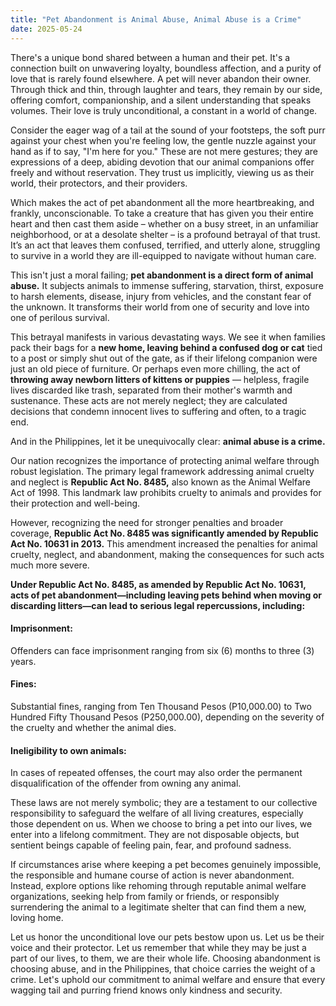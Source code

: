 ```yaml
---
title: "Pet Abandonment is Animal Abuse, Animal Abuse is a Crime"
date: 2025-05-24
---
```


There's a unique bond shared between a human and their pet. It's a connection built on unwavering loyalty, boundless affection, and a purity of love that is rarely found elsewhere. A pet will never abandon their owner. Through thick and thin, through laughter and tears, they remain by our side, offering comfort, companionship, and a silent understanding that speaks volumes. Their love is truly unconditional, a constant in a world of change.

Consider the eager wag of a tail at the sound of your footsteps, the soft purr against your chest when you're feeling low, the gentle nuzzle against your hand as if to say, "I'm here for you." These are not mere gestures; they are expressions of a deep, abiding devotion that our animal companions offer freely and without reservation. They trust us implicitly, viewing us as their world, their protectors, and their providers.

Which makes the act of pet abandonment all the more heartbreaking, and frankly, unconscionable. To take a creature that has given you their entire heart and then cast them aside – whether on a busy street, in an unfamiliar neighborhood, or at a desolate shelter – is a profound betrayal of that trust. It’s an act that leaves them confused, terrified, and utterly alone, struggling to survive in a world they are ill-equipped to navigate without human care.

This isn't just a moral failing; **pet abandonment is a direct form of animal abuse.** It subjects animals to immense suffering, starvation, thirst, exposure to harsh elements, disease, injury from vehicles, and the constant fear of the unknown. It transforms their world from one of security and love into one of perilous survival.

This betrayal manifests in various devastating ways. We see it when families pack their bags for a **new home, leaving behind a confused dog or cat** tied to a post or simply shut out of the gate, as if their lifelong companion were just an old piece of furniture. Or perhaps even more chilling, the act of **throwing away newborn litters of kittens or puppies** — helpless, fragile lives discarded like trash, separated from their mother's warmth and sustenance. These acts are not merely neglect; they are calculated decisions that condemn innocent lives to suffering and often, to a tragic end.

And in the Philippines, let it be unequivocally clear: **animal abuse is a crime.**

Our nation recognizes the importance of protecting animal welfare through robust legislation. The primary legal framework addressing animal cruelty and neglect is **Republic Act No. 8485,** also known as the Animal Welfare Act of 1998. This landmark law prohibits cruelty to animals and provides for their protection and well-being.

However, recognizing the need for stronger penalties and broader coverage, **Republic Act No. 8485 was significantly amended by Republic Act No. 10631 in 2013.** This amendment increased the penalties for animal cruelty, neglect, and abandonment, making the consequences for such acts much more severe.

**Under Republic Act No. 8485, as amended by Republic Act No. 10631, acts of pet abandonment—including leaving pets behind when moving or discarding litters—can lead to serious legal repercussions, including:**

#### Imprisonment: 
Offenders can face imprisonment ranging from six (6) months to three (3) years.

#### Fines: 
Substantial fines, ranging from Ten Thousand Pesos (P10,000.00) to Two Hundred Fifty Thousand Pesos (P250,000.00), depending on the severity of the cruelty and whether the animal dies.

#### Ineligibility to own animals: 
In cases of repeated offenses, the court may also order the permanent disqualification of the offender from owning any animal.

These laws are not merely symbolic; they are a testament to our collective responsibility to safeguard the welfare of all living creatures, especially those dependent on us. When we choose to bring a pet into our lives, we enter into a lifelong commitment. They are not disposable objects, but sentient beings capable of feeling pain, fear, and profound sadness.

If circumstances arise where keeping a pet becomes genuinely impossible, the responsible and humane course of action is never abandonment. Instead, explore options like rehoming through reputable animal welfare organizations, seeking help from family or friends, or responsibly surrendering the animal to a legitimate shelter that can find them a new, loving home.

Let us honor the unconditional love our pets bestow upon us. Let us be their voice and their protector. Let us remember that while they may be just a part of our lives, to them, we are their whole life. Choosing abandonment is choosing abuse, and in the Philippines, that choice carries the weight of a crime. Let's uphold our commitment to animal welfare and ensure that every wagging tail and purring friend knows only kindness and security.
